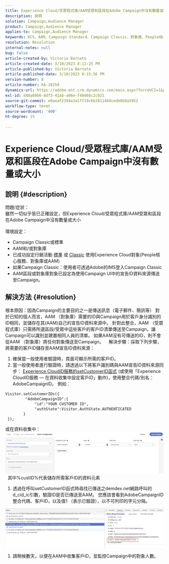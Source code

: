```yaml
---
title: Experience Cloud/受眾程式庫/AAM受眾和區段在Adobe Campaign中沒有數量或大小
description: 說明
solution: Campaign,Audience Manager
product: Campaign,Audience Manager
applies-to: Campaign,Audience Manager
keywords: KCS、AAM、Campaign Standard、Campaign Classic、對象庫、People核心服務、Experience Cloud對象
resolution: Resolution
internal-notes: null
bug: false
article-created-by: Victoria Barnato
article-created-date: 3/10/2023 8:11:25 PM
article-published-by: Victoria Barnato
article-published-date: 3/10/2023 8:15:56 PM
version-number: 8
article-number: KA-18259
dynamics-url: https://adobe-ent.crm.dynamics.com/main.aspx?forceUCI=1&pagetype=entityrecord&etn=knowledgearticle&id=4787acb6-7fbf-ed11-83ff-6045bd006b3d
exl-id: d48a69b6-8df3-41ab-a06e-f4846bc2c021
source-git-commit: e0aeaf2394a3a1ff19c6b28114b9cede0b9a5952
workflow-type: tm+mt
source-wordcount: '400'
ht-degree: 1%

---
```


# Experience Cloud/受眾程式庫/AAM受眾和區段在Adobe Campaign中沒有數量或大小

## 說明 {#description}

問題/症狀：
<br>雖然一切似乎皆已正確設定，但Experience Cloud/受眾程式庫/AAM受眾和區段在Adobe Campaign中沒有數量或大小
<br> 
<br>環境設定：<br>
- Campaign Classic或標準
- AAM和/或對象庫
- 已成功設定行銷活動 [標準](https://experienceleague.adobe.com/docs/campaign-standard/using/integrating-with-adobe-cloud/working-with-campaign-and-audience-manager-or-people-core-service/provisioning-and-configuring-integration-with-audience-manager-or-people-core-service.html?lang=en) 或 [Classic](https://experienceleague.adobe.com/docs/campaign-classic/using/integrating-with-adobe-experience-cloud/audience-sharing/configuring-shared-audiences-integration-in-adobe-campaign.html?lang=en) 使用Experience Cloud對象(People核心服務、對象庫或AAM)
- 如果Campaign Classic：使用者可透過Adobe的IMS登入Campaign Classic
- AAM區段或對象庫對象已設定為使用Campaign UI中的宣告ID資料來源傳送至Campaign。



## 解決方法 {#resolution}


根本原因：因為Campaign的主要目的之一是傳送訊息（電子郵件、簡訊等） 對於已知的個人而言，AAM （對象庫）需要的ID與Campaign用於客戶身分識別的ID相同，並儲存在其(AAM)自己的宣告ID資料來源中。 針對此整合，AAM （受眾程式庫）只需將所選區段/受眾中這些客戶的客戶ID清單傳送至Campaign，讓Campaign可以識別並建置相同人員的清單。 如果AAM沒有可傳送的ID，則不會從AAM （對象庫）將任何對象傳送至Campaign。 
 
解決步驟：採取下列步驟，將需要的客戶ID儲存至AAM宣告ID資料來源：

1. 確保當一般使用者驗證時，頁面可顯示所需的客戶ID。
2. 當一般使用者進行驗證時，請透過以下將客戶識別碼與AAM宣告ID資料來源同步： [Experience CloudID服務的setCustomerID函式](https://experienceleague.adobe.com/docs/id-service/using/id-service-api/methods/setcustomerids.html?lang=en) (或使用「Experience CloudID服務 — 在資料收集中設定客戶ID」動作)，使用整合代碼/別名：AdobeCampaignID。 例如：



```
Visitor.setCustomerIDs({
         "AdobeCampaignID":{ 
             "id":"YOUR CUSTOMER ID", 
             "authState":Visitor.AuthState.AUTHENTICATED 
        } 
 });
```


或在資料收集中：
![](assets/4e9305cf-76a5-ec11-983f-0022480b028f.png)
 
其中%custID%代表儲存所需客戶ID的資料元素

1. 透過在呼叫setCustomerID函式時尋找已傳送之demdex.net網路呼叫的d_cid_ic引數，驗證ID是否已傳送至AAM。 您應該會看到AdobeCampaignID整合代碼、客戶ID，以及值1 （表示已驗證），以不可列印的字元分隔。


![](assets/4f9305cf-76a5-ec11-983f-0022480b028f.png)

1. 請稍候數天，以便在AAM中收集客戶ID，並監控Campaign中的對象人數。
